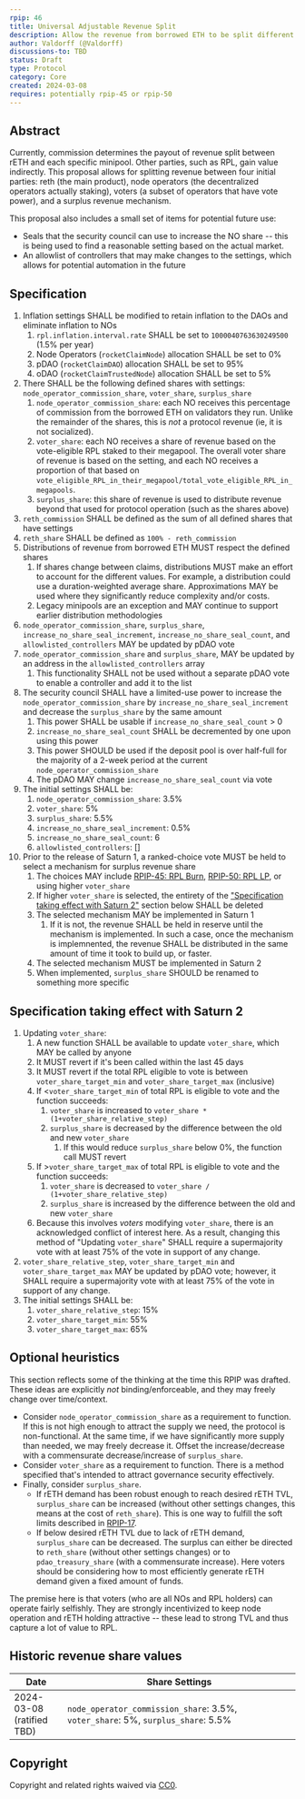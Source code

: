 ```yaml
---
rpip: 46
title: Universal Adjustable Revenue Split
description: Allow the revenue from borrowed ETH to be split different ways
author: Valdorff (@Valdorff)
discussions-to: TBD
status: Draft
type: Protocol
category: Core
created: 2024-03-08
requires: potentially rpip-45 or rpip-50
---
```


## Abstract
Currently, commission determines the payout of revenue split between rETH and each specific minipool. Other parties, such as RPL, gain value indirectly. This proposal allows for splitting revenue between four initial parties: reth (the main product), node operators (the decentralized operators actually staking), voters (a subset of operators that have vote power), and a surplus revenue mechanism.

This proposal also includes a small set of items for potential future use:
- Seals that the security council can use to increase the NO share -- this is being used to find a reasonable setting based on the actual market.
- An allowlist of controllers that may make changes to the settings, which allows for potential automation in the future

## Specification
1. Inflation settings SHALL be modified to retain inflation to the DAOs and eliminate inflation to NOs
   1. `rpl.inflation.interval.rate` SHALL be set to `1000040763630249500` (1.5% per year)
   2. Node Operators (`rocketClaimNode`) allocation SHALL be set to 0%
   3. pDAO (`rocketClaimDAO`) allocation SHALL be set to 95%
   4. oDAO (`rocketClaimTrustedNode`) allocation SHALL be set to 5%
2. There SHALL be the following defined shares with settings: `node_operator_commission_share`, `voter_share`, `surplus_share`
   1. `node_operator_commission_share`: each NO receives this percentage of commission from the borrowed ETH on validators they run. Unlike the remainder of the shares, this is _not_ a protocol revenue (ie, it is not socialized).
   2. `voter_share`: each NO receives a share of revenue based on the vote-eligible RPL staked to their megapool. The overall voter share of revenue is based on the setting, and each NO receives a proportion of that based on `vote_eligible_RPL_in_their_megapool/total_vote_eligible_RPL_in_megapools`.
   3. `surplus_share`: this share of revenue is used to distribute revenue beyond that used for protocol operation (such as the shares above)
3. `reth_commission` SHALL be defined as the sum of all defined shares that have settings
4. `reth_share` SHALL be defined as `100% - reth_commission`
5. Distributions of revenue from borrowed ETH MUST respect the defined shares
   1. If shares change between claims, distributions MUST make an effort to account for the different values. For example, a distribution could use a duration-weighted average share. Approximations MAY be used where they significantly reduce complexity and/or costs.
   2. Legacy minipools are an exception and MAY continue to support earlier distribution methodologies 
6. `node_operator_commission_share`, `surplus_share`, `increase_no_share_seal_increment`, `increase_no_share_seal_count`, and `allowlisted_controllers` MAY be updated by pDAO vote
7. `node_operator_commission_share` and `surplus_share`, MAY be updated by an address in the `allowlisted_controllers` array
   1. This functionality SHALL not be used without a separate pDAO vote to enable a controller and add it to the list
8. The security council SHALL have a limited-use power to increase the `node_operator_commission_share` by `increase_no_share_seal_increment` and decrease the `surplus_share` by the same amount
   1. This power SHALL be usable if `increase_no_share_seal_count` > 0
   2. `increase_no_share_seal_count` SHALL be decremented by one upon using this power
   3. This power SHOULD be used if the deposit pool is over half-full for the majority of a 2-week period at the current `node_operator_commission_share`
   4. The pDAO MAY change `increase_no_share_seal_count` via vote
9. The initial settings SHALL be:
   1. `node_operator_commission_share`: 3.5%
   2. `voter_share`: 5%
   3. `surplus_share`: 5.5%
   4. `increase_no_share_seal_increment`: 0.5%
   5. `increase_no_share_seal_count`: 6
   6. `allowlisted_controllers`: []
10. Prior to the release of Saturn 1, a ranked-choice vote MUST be held to select a mechanism for surplus revenue share
    1. The choices MAY include [RPIP-45: RPL Burn](RPIP-45.md), [RPIP-50: RPL LP](RPIP-50.md), or using higher `voter_share`
    2. If higher `voter_share` is selected, the entirety of the ["Specification taking effect with Saturn 2"](#specification-taking-effect-with-saturn-2) section below SHALL be deleted
    3. The selected mechanism MAY be implemented in Saturn 1
       1. If it is not, the revenue SHALL be held in reserve until the mechanism is implemented. In such a case, once the mechanism is implemnented, the revenue SHALL be distributed in the same amount of time it took to build up, or faster.
    4. The selected mechanism MUST be implemented in Saturn 2
    5. When implemented, `surplus_share` SHOULD be renamed to something more specific

## Specification taking effect with Saturn 2
1. Updating `voter_share`:
   1. A new function SHALL be available to update `voter_share`, which MAY be called by anyone
   2. It MUST revert if it's been called within the last 45 days
   3. It MUST revert if the total RPL eligible to vote is between `voter_share_target_min` and `voter_share_target_max` (inclusive)
   4. If <`voter_share_target_min` of total RPL is eligible to vote and the function succeeds:
      1. `voter_share` is increased to `voter_share * (1+voter_share_relative_step)`
      2. `surplus_share` is decreased by the difference between the old and new `voter_share`
         1. If this would reduce `surplus_share` below 0%, the function call MUST revert 
   5. If >`voter_share_target_max` of total RPL is eligible to vote and the function succeeds:
      1. `voter_share` is decreased to `voter_share / (1+voter_share_relative_step)`
      2. `surplus_share` is increased by the difference between the old and new `voter_share`
   6. Because this involves _voters_ modifying `voter_share`, there is an acknowledged conflict of interest here. As a result, changing this method of "Updating `voter_share`" SHALL require a supermajority vote with at least 75% of the vote in support of any change.
2. `voter_share_relative_step`, `voter_share_target_min` and `voter_share_target_max` MAY be updated by pDAO vote; however, it SHALL require a supermajority vote with at least 75% of the vote in support of any change.
3. The initial settings SHALL be:
   1. `voter_share_relative_step`: 15%
   2. `voter_share_target_min`: 55%
   2. `voter_share_target_max`: 65%

## Optional heuristics
This section reflects some of the thinking at the time this RPIP was drafted. These ideas are explicitly _not_ binding/enforceable, and they may freely change over time/context.

- Consider `node_operator_commission_share` as a requirement to function. If this is not high enough to attract the supply we need, the protocol is non-functional. At the same time, if we have significantly more supply than needed, we may freely decrease it. Offset the increase/decrease with a commensurate decrease/increase of `surplus_share`.
- Consider `voter_share` as a requirement to function. There is a method specified that's intended to attract governance security effectively.
- Finally, consider `surplus_share`. 
  - If rETH demand has been robust enough to reach desired rETH TVL, `surplus_share` can be increased (without other settings changes, this means at the cost of `reth_share`). This is one way to fulfill the soft limits described in [RPIP-17](./RPIP-17.md).
  - If below desired rETH TVL due to lack of rETH demand, `surplus_share` can be decreased. The surplus can either be directed to `reth_share` (without other settings changes) or to `pdao_treasury_share` (with a commensurate increase). Here voters should be considering how to most efficiently generate rETH demand given a fixed amount of funds.

The premise here is that voters (who are all NOs and RPL holders) can operate fairly selfishly. They are strongly incentivized to keep node operation and rETH holding attractive -- these lead to strong TVL and thus capture a lot of value to RPL.

## Historic revenue share values
| Date                         | Share Settings                                                                     |
|------------------------------|------------------------------------------------------------------------------------|
| 2024-03-08<br>(ratified TBD) | `node_operator_commission_share`: 3.5%, `voter_share`: 5%, `surplus_share`: 5.5%  |

## Copyright
Copyright and related rights waived via [CC0](https://creativecommons.org/publicdomain/zero/1.0/).

